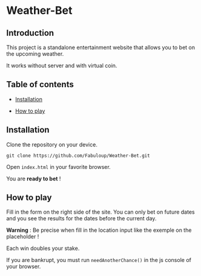 # Weather-Bet

## Introduction

This project is a standalone entertainment website that allows you to bet on the upcoming weather.

It works without server and with virtual coin.

## Table of contents

<!--ts-->

* [Installation](#installation)
* [How to play](#how-to-play)
  
  <!--te-->

## Installation

Clone the repository on your device.

```batch
git clone https://github.com/Fabuloup/Weather-Bet.git
```

Open `index.html` in your favorite browser.

You are **ready to bet** !

## How to play

Fill in the form on the right side of the site. You can only bet on future dates and you see the results for the dates before the current day.

**Warning** : Be precise when fill in the location input like the exemple on the placeholder !

Each win doubles your stake.

If you are bankrupt, you must run `needAnotherChance()` in the js console of your browser.